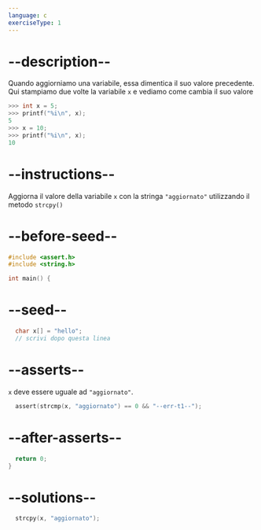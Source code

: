 ```yaml
---
language: c
exerciseType: 1
---
```


# --description--

Quando aggiorniamo una variabile, essa dimentica il suo valore precedente.
Qui stampiamo due volte la variabile `x` e vediamo come cambia il suo valore
```c
>>> int x = 5;
>>> printf("%i\n", x);
5
>>> x = 10;
>>> printf("%i\n", x);
10
```

# --instructions--

Aggiorna il valore della variabile `x` con la stringa `"aggiornato"` utilizzando il metodo `strcpy()`

# --before-seed--

```c
#include <assert.h>
#include <string.h>

int main() {
```

# --seed--

```c
  char x[] = "hello";
  // scrivi dopo questa linea

```


# --asserts--

`x` deve essere uguale ad `"aggiornato"`.

```c
  assert(strcmp(x, "aggiornato") == 0 && "--err-t1--");
```

# --after-asserts--

```c
  return 0;
}
```

# --solutions--

```c
  strcpy(x, "aggiornato");
```
